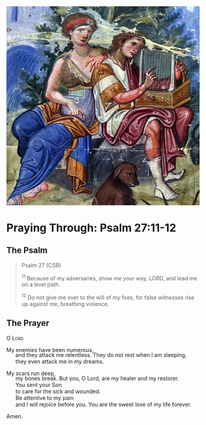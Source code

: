 <img class="intro-right" src="art-paris-psalter.jpg">

<style>
  li {list-style-type: none;}
  p + ul {
    margin-top: -18px;
}
</style>

# Praying Through: Psalm 27:11-12

## The Psalm

>Psalm 27 (CSB)    
>
><sup>11</sup> Because of my adversaries, show me your way, LORD, and lead me on a level path. 
>
><sup>12</sup> Do not give me over to the will of my foes, for false witnesses rise up against me, breathing violence. 

## The Prayer

<div style="font-variant: small-caps;">O Lord</div>

My enemies have been numerous,
* and they attack me relentless.
They do not rest when I am sleeping,
* they even attack me in my dreams.

My scars run deep,
* my bones break.
But you, O Lord, are my healer and my restorer.
* You sent your Son
* to care for the sick and wounded.
* Be attentive to my pain
* and I will rejoice before you.
You are the sweet love of my life forever.

Amen.
